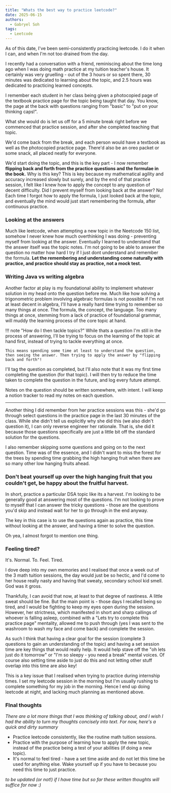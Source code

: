 ```yaml
---
title: "Whats the best way to practice leetcode?"
date: 2025-06-15
authors:
  - Gabryel Soh
tags:
  - Leetcode
---
```


As of this date, I've been semi-consistently practicing leetcode. I do it when I can, and when I'm not too drained from the day.

I recently had a conversation with a friend, reminiscing about the time long ago when I was doing math practice at my tuition teacher's house. It certainly was very gruelling - out of the 3 hours or so spent there, 30 minutes was dedicated to learning about the topic, and 2.5 hours was dedicated to practicing learned concepts.

I remember each student in her class being given a photocopied page of the textbook practice page for the topic being taught that day. You know, the page at the back with questions ranging from "basic" to "put on your thinking caps!".

What she would do is let us off for a 5 minute break right before we commenced that practice session, and after she completed teaching that topic.

We'd come back from the break, and each person would have a textbook as well as the photocopied practice page. There'd also be an oreo packet or some snack, all placed neatly for everyone.

We'd start doing the topic, and this is the key part - I now remember **flipping back and forth from the practice questions and the formulae in the book.** Why is this key? This is key because my mathematical agility and accuracy increased slowly but surely, and by the end of that practice session, I felt like I knew how to apply the concept to any question of decent difficulty. Did I prevent myself from looking back at the answer? No! Each time I forgot how to apply the formula, I just looked back at the topic, and eventually the mind would just start remembering the formula, after continuous practice. 

### Looking at the answers

Much like leetcode, when attempting a new topic in the Neetcode 150 list, somehow I never knew how much overthinking I was doing - preventing myself from looking at the answer. Eventually I learned to understand that the answer itself was the topic notes. I'm not going to be able to answer the question no matter how hard I try if I just dont understand and remember the formula. **Let the remembering and understanding come naturally with practice, and practice should stay as practice, not a mock test.**

### Writing Java vs writing algebra

Another factor at play is my foundational ability to implement whatever solution in my head onto the question before me. Much like how solving a trigonometric problem involving algebraic formulas is not possible if I'm not at least decent in algebra, I'll have a really hard time trying to remember so many things at once. The formula, the concept, the language. Too many things at once, stemming from a lack of practice of foundational grammar, will muddy the learning process of the core topic at hand.

!!! note "How do I then tackle topics?"
    While thats a question I'm still in the process of answering, I'll be trying to focus on the learning of the topic at hand first, instead of trying to tackle everything at once. 
    
    This means spending some time at least to understand the question, then seeing the answer. Then trying to apply the answer by "flipping back and forth"!

I'll tag the question as completed, but I'll also note that it was my first time completing the question (for that topic). I will then try to reduce the time taken to complete the question in the future, and log every future attempt.

Notes on the question should be written somewhere, with intent. I will keep a notion tracker to read my notes on each question.

---

Another thing I did remember from her practice sessions was this - she'd go through select questions in the practice page in the last 30 minutes of the class. While she didn't tell us explicitly why she did this (we also didn't question it), I can only reverse engineer her rationale. That is, she did it because those questions specifically are just a little bit off the standard solution for the questions.

I also remember skipping some questions and going on to the next question. Time was of the essence, and I didn't want to miss the forest for the trees by spending time grabbing the high hanging fruit when there are so many other low hanging fruits ahead. 

### Don't beat yourself up over the high hanging fruit that you couldn't get, be happy about the fruitful harvest.

In short, practice a particular DSA topic like its a harvest. I'm looking to be generally good at answering most of the questions. I'm not looking to prove to myself that I can answer the tricky questions - those are the questions you'd skip and instead wait for her to go through in the end anyway.

The key in this case is to use the questions again as practice, this time without looking at the answer, and having a timer to solve the question. 

Oh yea, I almost forgot to mention one thing.

### Feeling tired?

It's. Normal. To. Feel. Tired.

I dove deep into my own memories and I realised that once a week out of the 3 math tuition sessions, the day would just be so hectic, and I'd come to her house really nasty and having that sweaty, secondary school kid smell. God was it gross. 

Thankfully, I can avoid that now, at least to that degree of nastiness. A little sweat should be fine. But the main point is - those days I recalled being so tired, and I would be fighting to keep my eyes open during the session. However, her strictness, which manifested in short and sharp callings of whoever is falling asleep, combined with a "Lets try to complete this practice page" mentality, allowed me to push through (yes I was sent to the washroom to wash my face and come back) and complete the session. 

As such I think that having a clear goal for the session (complete 3 questions to gain an understanding of the topic) and having a set session time are key things that would really help. It would help stave off the "oh lets just do it tomorrow" or "I'm so sleepy - you need a break" mental voices. Of course also setting time aside to just do this and not letting other stuff overlap into this time are also key!

This is a key issue that I realised when trying to practice during internship times. I set my leetcode session in the morning but I'm usually rushing to complete something for my job in the morning. Hence I end up doing leetcode at night, and lacking much planning as mentioned above.

### FInal thoughts

*There are a lot more things that I was thinking of talking about, and I wish I had the ability to turn my thoughts concisely into text. For now, here's a quick and dirty summary*

* Practice leetcode consistently, like the routine math tuition sessions.
* Practice with the purpose of learning how to apply the new topic, instead of the practice being a test of your abilities (if doing a new topic).
* It's normal to feel tired - have a set time aside and do not let this time be used for anything else. Wake yourself up if you have to because you need this time to just practice.

*to be updated (or not!) if I have time but so far these written thoughts will suffice for now :)* 